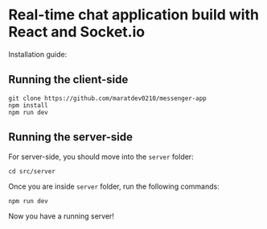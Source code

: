 # Real-time chat application build with React and Socket.io

Installation guide:

## Running the client-side

```
git clone https://github.com/maratdev0210/messenger-app
npm install
npm run dev
```

## Running the server-side

For server-side, you should move into the `server` folder:

```
cd src/server
```

Once you are inside `server` folder, run the following commands:

```
npm run dev
```

Now you have a running server!
